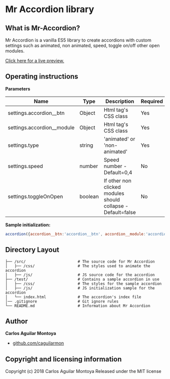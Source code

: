 Mr Accordion library
======

What is Mr-Accordion?
------
Mr Accordion is a vanilla ES5 library to create accordions with custom settings such as animated, non animated, speed, toggle on/off other open modules.

[Click here for a live preview.](https://caguilarmon.github.io/mr-accordion/test/)

Operating instructions
------
**Parameters**

|Name                       |Type    |Description                                                  |Required |
|---------------------------|--------|-------------------------------------------------------------|---------|
|settings.accordion__btn    |Object  |Html tag's CSS class                                         |Yes      |
|settings.accordion__module |Object  |Html tag's CSS class                                         |Yes      |
|settings.type              |string  |'animated' or 'non-animated'                                 |Yes      |
|settings.speed             |number  |Speed number - Default=0,4                                   |No       |
|settings.toggleOnOpen      |boolean |If other non clicked modules should collapse - Default=false |No       |


**Sample initialization:**
```javascript
accordion({accordion__btn:'accordion__btn', accordion__module:'accordion__module', type:'animated', speed:1, toggleOnOpen:true});
```

Directory Layout
------
```
├── /src/                       # The source code for Mr Accordion
│   ├── /css/                   # The styles used to animate the accordion
│   ├── /js/                    # JS source code for the accordion
├── /test/                      # Contains a sample accordion in use
│   ├── /css/                   # The styles for the sample accordion
│   ├── /js/                    # JS initialization sample for the accordion
│   └── index.html              # The accordion's index file
│── .gitignore                  # Git ignore rules
└── README.md                   # Information about Mr Accordion
```

Author
------
**Carlos Aguilar Montoya**
 * [github.com/caguilarmon](https://github.com/caguilarmon)

Copyright and licensing information
------
Copyright (c) 2018 Carlos Aguilar Montoya Released under the MIT license
